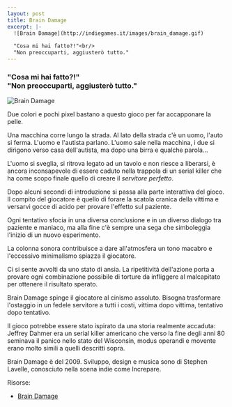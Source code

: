 ```yaml
---
layout: post
title: Brain Damage
excerpt: |-
  ![Brain Damage](http://indiegames.it/images/brain_damage.gif)
  
  "Cosa mi hai fatto?!"<br/>
  "Non preoccuparti, aggiusterò tutto."
---
```

### "Cosa mi hai fatto?!"<br/>"Non preoccuparti, aggiusterò tutto."

![Brain Damage](http://indiegames.it/images/brain_damage.gif)

Due colori e pochi pixel bastano a questo gioco per far accapponare la pelle.

Una macchina corre lungo la strada. Al lato della strada c'è un uomo, l'auto si ferma. L'uomo e l'autista parlano. L'uomo sale nella macchina, i due si dirigono verso casa dell'autista, ma dopo una birra e qualche parola...

L'uomo si sveglia, si ritrova legato ad un tavolo e non riesce a liberarsi, è ancora inconsapevole di essere caduto nella trappola di un serial killer che ha come scopo finale quello di creare il *servitore perfetto*.

Dopo alcuni secondi di introduzione si passa alla parte interattiva del gioco. Il compito del giocatore è quello di forare la scatola cranica della vittima e versarvi gocce di acido per provare l'effetto sul paziente.

Ogni tentativo sfocia in una diversa conclusione e in un diverso dialogo tra paziente e maniaco, ma alla fine c'è sempre una sega che simboleggia l'inizio di un nuovo esperimento.

La colonna sonora contribuisce a dare all'atmosfera un tono macabro e l'eccessivo minimalismo spiazza il giocatore.

Ci si sente avvolti da uno stato di ansia. La ripetitività dell'azione porta a provare ogni combinazione possibile di torture da infliggere al malcapitato per ottenere il risultato sperato.

Brain Damage spinge il giocatore al cinismo assoluto. Bisogna trasformare l'ostaggio in un fedele servitore a tutti i costi, vittima dopo vittima, tentativo dopo tentativo.

Il gioco potrebbe essere stato ispirato da una storia realmente accaduta: Jeffrey Dahmer era un serial killer americano che verso la fine degli anni 80 seminava il panico nello stato del Wisconsin, modus operandi e movente erano molto simili a quelli descritti sopra.

Brain Damage è del 2009. Sviluppo, design e musica sono di Stephen Lavelle, conosciuto nella scena indie come Increpare.

Risorse:

* [Brain Damage](http://www.increpare.com/2009/11/brain-damage/)
